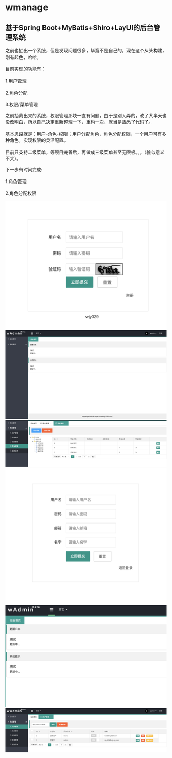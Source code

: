 # wmanage
## 基于Spring Boot+MyBatis+Shiro+LayUI的后台管理系统

之前也抽出一个系统，但是发现问题很多，毕竟不是自己的，现在这个从头构建，刚有起色，哈哈。<br>  
目前实现的功能有：<br>  
1.用户管理<br>  
2.角色分配<br>  
3.权限/菜单管理<br>  

之前抽离出来的系统，权限管理那块一直有问题，由于是别人弄的，改了大半天也没改明白，所以自己决定重新整理一下，重构一次，就当是熟悉了代码了。<br>  
基本思路就是：用户-角色-权限；用户分配角色，角色分配权限，一个用户可有多种角色。实现权限的灵活配置。<br>  
目前只支持二级菜单，等项目完善后，再做成三级菜单甚至无限极。。。（貌似意义不大）。<br>  


下一步有时间完成:<br>  
1.角色管理<br>  
2.角色分配权限<br> 


![](https://github.com/wjy329/wmanage/raw/master/w-web/src/main/resources/picture/login.png)  <br>
![](https://github.com/wjy329/wmanage/raw/master/w-web/src/main/resources/picture/main.png)  <br>
![](https://github.com/wjy329/wmanage/raw/master/w-web/src/main/resources/picture/menu.png)  <br>
![](https://github.com/wjy329/wmanage/raw/master/w-web/src/main/resources/picture/register.png)  <br>
![](https://github.com/wjy329/wmanage/raw/master/w-web/src/main/resources/picture/suojin.png)  <br>
![](https://github.com/wjy329/wmanage/raw/master/w-web/src/main/resources/picture/user.png)  <br>







